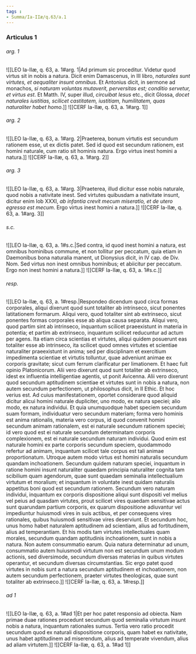 ```yaml
---
tags : 
- Summa/Ia-IIæ/q.63/a.1
---
```


### Articulus 1

###### arg. 1
![[LEO Ia-IIæ, q. 63, a. 1#arg. 1|Ad primum sic proceditur. Videtur quod virtus sit in nobis a natura. Dicit enim Damascenus, in III libro, *naturales sunt virtutes, et aequaliter insunt omnibus*. Et Antonius dicit, in sermone ad monachos, *si naturam voluntas mutaverit, perversitas est; conditio servetur, et virtus est*. Et Matth. IV, super illud, *circuibat Iesus* etc., dicit Glossa, *docet naturales iustitias, scilicet castitatem, iustitiam, humilitatem, quas naturaliter habet homo*.]]
![[CERF Ia-IIæ, q. 63, a. 1#arg. 1]]

###### arg. 2
![[LEO Ia-IIæ, q. 63, a. 1#arg. 2|Praeterea, bonum virtutis est secundum rationem esse, ut ex dictis patet. Sed id quod est secundum rationem, est homini naturale, cum ratio sit hominis natura. Ergo virtus inest homini a natura.]]
![[CERF Ia-IIæ, q. 63, a. 1#arg. 2]]

###### arg. 3
![[LEO Ia-IIæ, q. 63, a. 1#arg. 3|Praeterea, illud dicitur esse nobis naturale, quod nobis a nativitate inest. Sed virtutes quibusdam a nativitate insunt, dicitur enim Iob XXXI, *ab infantia crevit mecum miseratio, et de utero egressa est mecum*. Ergo virtus inest homini a natura.]]
![[CERF Ia-IIæ, q. 63, a. 1#arg. 3]]

###### s.c.
![[LEO Ia-IIæ, q. 63, a. 1#s.c.|Sed contra, id quod inest homini a natura, est omnibus hominibus commune, et non tollitur per peccatum, quia etiam in Daemonibus bona naturalia manent, ut Dionysius dicit, in IV cap. de Div. Nom. Sed virtus non inest omnibus hominibus; et abiicitur per peccatum. Ergo non inest homini a natura.]]
![[CERF Ia-IIæ, q. 63, a. 1#s.c.]]

###### resp.
![[LEO Ia-IIæ, q. 63, a. 1#resp.|Respondeo dicendum quod circa formas corporales, aliqui dixerunt quod sunt totaliter ab intrinseco, sicut ponentes latitationem formarum. Aliqui vero, quod totaliter sint ab extrinseco, sicut ponentes formas corporales esse ab aliqua causa separata. Aliqui vero, quod partim sint ab intrinseco, inquantum scilicet praeexistunt in materia in potentia; et partim ab extrinseco, inquantum scilicet reducuntur ad actum per agens. Ita etiam circa scientias et virtutes, aliqui quidem posuerunt eas totaliter esse ab intrinseco, ita scilicet quod omnes virtutes et scientiae naturaliter praeexistunt in anima; sed per disciplinam et exercitium impedimenta scientiae et virtutis tolluntur, quae adveniunt animae ex corporis gravitate; sicut cum ferrum clarificatur per limationem. Et haec fuit opinio Platonicorum. Alii vero dixerunt quod sunt totaliter ab extrinseco, idest ex influentia intelligentiae agentis, ut ponit Avicenna. Alii vero dixerunt quod secundum aptitudinem scientiae et virtutes sunt in nobis a natura, non autem secundum perfectionem, ut philosophus dicit, in II Ethic. Et hoc verius est. Ad cuius manifestationem, oportet considerare quod aliquid dicitur alicui homini naturale dupliciter, uno modo, ex natura speciei; alio modo, ex natura individui. Et quia unumquodque habet speciem secundum suam formam, individuatur vero secundum materiam; forma vero hominis est anima rationalis, materia vero corpus, id quod convenit homini secundum animam rationalem, est ei naturale secundum rationem speciei; id vero quod est ei naturale secundum determinatam corporis complexionem, est ei naturale secundum naturam individui. Quod enim est naturale homini ex parte corporis secundum speciem, quodammodo refertur ad animam, inquantum scilicet tale corpus est tali animae proportionatum. Utroque autem modo virtus est homini naturalis secundum quandam inchoationem. Secundum quidem naturam speciei, inquantum in ratione homini insunt naturaliter quaedam principia naturaliter cognita tam scibilium quam agendorum, quae sunt quaedam seminalia intellectualium virtutum et moralium; et inquantum in voluntate inest quidam naturalis appetitus boni quod est secundum rationem. Secundum vero naturam individui, inquantum ex corporis dispositione aliqui sunt dispositi vel melius vel peius ad quasdam virtutes, prout scilicet vires quaedam sensitivae actus sunt quarundam partium corporis, ex quarum dispositione adiuvantur vel impediuntur huiusmodi vires in suis actibus, et per consequens vires rationales, quibus huiusmodi sensitivae vires deserviunt. Et secundum hoc, unus homo habet naturalem aptitudinem ad scientiam, alius ad fortitudinem, alius ad temperantiam. Et his modis tam virtutes intellectuales quam morales, secundum quandam aptitudinis inchoationem, sunt in nobis a natura. Non autem consummatio earum. Quia natura determinatur ad unum, consummatio autem huiusmodi virtutum non est secundum unum modum actionis, sed diversimode, secundum diversas materias in quibus virtutes operantur, et secundum diversas circumstantias. Sic ergo patet quod virtutes in nobis sunt a natura secundum aptitudinem et inchoationem, non autem secundum perfectionem, praeter virtutes theologicas, quae sunt totaliter ab extrinseco.]]
![[CERF Ia-IIæ, q. 63, a. 1#resp.]]

###### ad 1
![[LEO Ia-IIæ, q. 63, a. 1#ad 1|Et per hoc patet responsio ad obiecta. Nam primae duae rationes procedunt secundum quod seminalia virtutum insunt nobis a natura, inquantum rationales sumus. Tertia vero ratio procedit secundum quod ex naturali dispositione corporis, quam habet ex nativitate, unus habet aptitudinem ad miserendum, alius ad temperate vivendum, alius ad aliam virtutem.]]
![[CERF Ia-IIæ, q. 63, a. 1#ad 1]]


